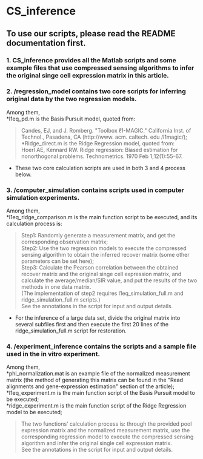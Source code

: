 # CS_inference
## To use our scripts, please read the README documentation first.

### 1. CS_inference provides all the Matlab scripts and some example files that use compressed sensing algorithms to infer the original singe cell expression matrix in this article.

### 2. /regression_model contains two core scripts for inferring original data by the two regression models.<br>
Among them, <br>
*l1eq_pd.m is the Basis Pursuit model, quoted from:<br>
>Candes, EJ, and J. Romberg. "Toolbox ℓ1-MAGIC." California Inst. of Technol., Pasadena, CA (http://www. acm. caltech. edu /l1magic/);<br>
*Ridge_direct.m is the Ridge Regression model, quoted from:<br>
>Hoerl AE, Kennard RW. Ridge regression: Biased estimation for nonorthogonal problems. Technometrics. 1970 Feb 1;12(1):55-67.<br>
* These two core calculation scripts are used in both 3 and 4 process below.

### 3. /computer_simulation contains scripts used in computer simulation experiments.<br>
Among them, <br>
*l1eq_ridge_comparison.m is the main function script to be executed, and its calculation process is:<br>
>Step1:  Randomly generate a measurement matrix, and get the corresponding observation matrix;<br>
>Step2:  Use the two regression models to execute the compressed sensing algorithm to obtain the inferred recover matrix (some other parameters can be set here); <br>
>Step3:  Calculate the Pearson correlation between the obtained recover matrix and the original singe cell expression matrix, and calculate the average/median/SIR value, and put the results of the two methods in one data matrix.<br>
>(The implementation of step2 requires l1eq_simulation_full.m and ridge_simulation_full.m scripts.)<br>
>See the annotations in the script for input and output details.<br>
* For the inference of a large data set, divide the original matrix into several subfiles first and then execute the first 20 lines of the ridge_simulation_full.m script for restoration.

### 4. /experiment_inference contains the scripts and a sample file used in the in vitro experiment.<br>
Among them, <br>
*phi_normalization.mat is an example file of the normalized measurement matrix (the method of generating this matrix can be found in the "Read alignments and gene-expression estimation" section of the article);<br>
*l1eq_experiment.m is the main function script of the Basis Pursuit model to be executed;<br>
*ridge_experiment.m is the main function script of the Ridge Regression model to be executed; <br>
>The two functions’ calculation process is: through the provided pool expression matrix and the normalized measurement matrix, use the corresponding regression model to execute the compressed sensing algorithm and infer the original single cell expression matrix.<br>
See the annotations in the script for input and output details.

